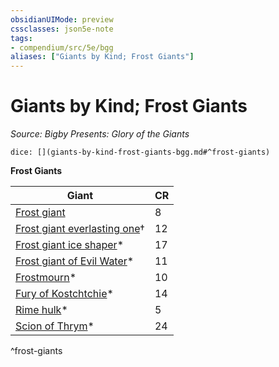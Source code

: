 ```yaml
---
obsidianUIMode: preview
cssclasses: json5e-note
tags:
- compendium/src/5e/bgg
aliases: ["Giants by Kind; Frost Giants"]
---
```

# Giants by Kind; Frost Giants
*Source: Bigby Presents: Glory of the Giants* 

`dice: [](giants-by-kind-frost-giants-bgg.md#^frost-giants)`

**Frost Giants**

| Giant | CR |
|-------|----|
| [Frost giant](/compendium/bestiary/giant/frost-giant.md) | 8 |
| [Frost giant everlasting one](/compendium/bestiary/giant/frost-giant-everlasting-one-mpmm.md)† | 12 |
| [Frost giant ice shaper](/compendium/bestiary/giant/frost-giant-ice-shaper-bgg.md)* | 17 |
| [Frost giant of Evil Water](/compendium/bestiary/giant/frost-giant-of-evil-water-bgg.md)* | 11 |
| [Frostmourn](/compendium/bestiary/undead/frostmourn-bgg.md)* | 10 |
| [Fury of Kostchtchie](/compendium/bestiary/fiend/fury-of-kostchtchie-bgg.md)* | 14 |
| [Rime hulk](/compendium/bestiary/elemental/rime-hulk-bgg.md)* | 5 |
| [Scion of Thrym](/compendium/bestiary/giant/scion-of-thrym-bgg.md)* | 24 |
^frost-giants